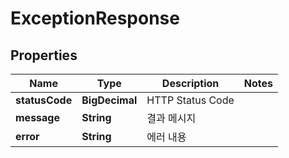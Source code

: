 

# ExceptionResponse


## Properties

Name | Type | Description | Notes
------------ | ------------- | ------------- | -------------
**statusCode** | **BigDecimal** | HTTP Status Code | 
**message** | **String** | 결과 메시지 | 
**error** | **String** | 에러 내용 | 



